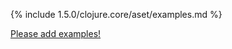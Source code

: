 {% include 1.5.0/clojure.core/aset/examples.md %}

[Please add examples!](https://github.com/arrdem/grimoire/edit/master/_includes/1.6.0/clojure.core/aset/examples.md)
